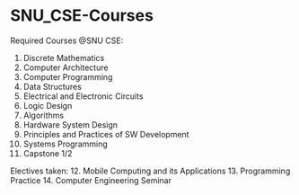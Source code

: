 # SNU_CSE-Courses

Required Courses @SNU CSE:
1. Discrete Mathematics
2. Computer Architecture
3. Computer Programming
4. Data Structures
5. Electrical and Electronic Circuits
6. Logic Design
7. Algorithms
8. Hardware System Design
9. Principles and Practices of SW Development
10. Systems Programming
11. Capstone 1/2

Electives taken:
12. Mobile Computing and its Applications
13. Programming Practice
14. Computer Engineering Seminar